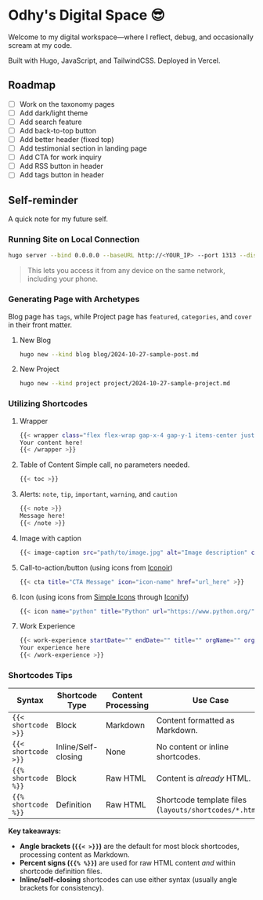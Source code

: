 # Odhy's Digital Space :sunglasses:

Welcome to my digital workspace—where I reflect, debug, and occasionally scream at my code.

Built with Hugo, JavaScript, and TailwindCSS. Deployed in Vercel.

## Roadmap

- [ ] Work on the taxonomy pages
- [ ] Add dark/light theme
- [ ] Add search feature
- [ ] Add back-to-top button
- [ ] Add better header (fixed top)
- [ ] Add testimonial section in landing page
- [ ] Add CTA for work inquiry
- [ ] Add RSS button in header
- [ ] Add tags button in header

## Self-reminder

A quick note for my future self.

### Running Site on Local Connection

```bash
hugo server --bind 0.0.0.0 --baseURL http://<YOUR_IP> --port 1313 --disableFastRender
```

> This lets you access it from any device on the same network, including your phone.

### Generating Page with Archetypes

Blog page has `tags`, while Project page has `featured`, `categories`, and `cover` in their front matter.

1. New Blog

   ```bash
   hugo new --kind blog blog/2024-10-27-sample-post.md
   ```

2. New Project

   ```bash
   hugo new --kind project project/2024-10-27-sample-project.md
   ```

### Utilizing Shortcodes

1. Wrapper

   ```bash
   {{< wrapper class="flex flex-wrap gap-x-4 gap-y-1 items-center justify-start" >}}
   Your content here!
   {{< /wrapper >}}
   ```

2. Table of Content
   Simple call, no parameters needed.

   ```bash
   {{< toc >}}
   ```

3. Alerts: `note`, `tip`, `important`, `warning`, and `caution`

    ```bash
    {{< note >}}
    Message here!
    {{< /note >}}
    ```

4. Image with caption

    ```bash
    {{< image-caption src="path/to/image.jpg" alt="Image description" caption="This is a caption." >}}
    ```

5. Call-to-action/button (using icons from [Iconoir])

    ```bash
    {{< cta title="CTA Message" icon="icon-name" href="url_here" >}}
    ```

6. Icon (using icons from [Simple Icons] through [Iconify])

    ```bash
    {{< icon name="python" title="Python" url="https://www.python.org/" >}}
    ```

7. Work Experience

    ```bash
    {{< work-experience startDate="" endDate="" title="" orgName="" orgLink="" >}}
    Your experience here
    {{< /work-experience >}}
    ```

### Shortcodes Tips

| Syntax              | Shortcode Type      | Content Processing | Use Case                                                |
|---------------------|---------------------|--------------------|---------------------------------------------------------|
| `{{< shortcode >}}` | Block               | Markdown           | Content formatted as Markdown.                          |
| `{{< shortcode >}}` | Inline/Self-closing | None               | No content or inline shortcodes.                        |
| `{{% shortcode %}}` | Block               | Raw HTML           | Content is *already* HTML.                              |
| `{{% shortcode %}}` | Definition          | Raw HTML           | Shortcode template files (`layouts/shortcodes/*.html`). |

**Key takeaways:**

- **Angle brackets (`{{< >}}`)** are the default for most block shortcodes, processing content as Markdown.
- **Percent signs (`{{% %}}`)** are used for raw HTML content *and* within shortcode definition files.
- **Inline/self-closing** shortcodes can use either syntax (usually angle brackets for consistency).

<!-- LINKS -->
[Iconoir]: https://iconoir.com/
[Simple Icons]: https://simpleicons.org/
[Iconify]: https://iconify.design/
